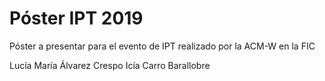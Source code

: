 # Póster IPT 2019
Póster a presentar para el evento de IPT realizado por la ACM-W en la FIC

Lucía María Álvarez Crespo
Icía Carro Barallobre
